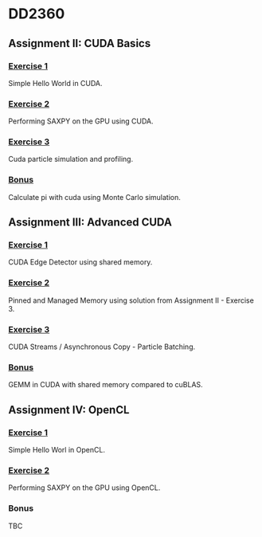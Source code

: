 # DD2360
## Assignment II: CUDA Basics 
### [Exercise 1](Assignment_2/ex_1)
Simple Hello World in CUDA.
### [Exercise 2](Assignment_2/ex_2)
Performing SAXPY on the GPU using CUDA.
### [Exercise 3](Assignment_2/ex_3)
Cuda particle simulation and profiling.
### [Bonus](Assignment_2/)
Calculate pi with cuda using Monte Carlo simulation.

## Assignment III: Advanced CUDA
### [Exercise 1](Assignment_3/ex_1)
CUDA Edge Detector using shared memory.
### [Exercise 2](Assignment_3/ex_2)
Pinned and Managed Memory using solution from Assignment II - Exercise 3.
### [Exercise 3](Assignment_3/ex_3)
CUDA Streams / Asynchronous Copy - Particle Batching.
### [Bonus](Assignment_3/ex_bonus)
GEMM in CUDA with shared memory compared to cuBLAS.

## Assignment IV: OpenCL
### [Exercise 1](Assignment_4/ex_1)
Simple Hello Worl in OpenCL.
### [Exercise 2](Assignment_4/ex_2)
Performing SAXPY on the GPU using OpenCL.
### Bonus
TBC
